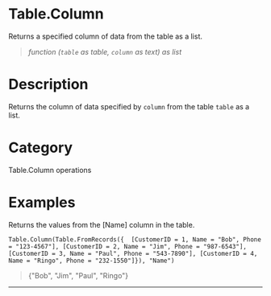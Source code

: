 ﻿# Table.Column
Returns a specified column of data from the table as a list.
> _function (<code>table</code> as table, <code>column</code> as text) as list_
# Description 
Returns the column of data specified by <code>column</code> from the table <code>table</code> as a list.
# Category 
Table.Column operations
# Examples 
Returns the values from the [Name] column in the table.
```
Table.Column(Table.FromRecords({  [CustomerID = 1, Name = "Bob", Phone = "123-4567"], [CustomerID = 2, Name = "Jim", Phone = "987-6543"], [CustomerID = 3, Name = "Paul", Phone = "543-7890"], [CustomerID = 4, Name = "Ringo", Phone = "232-1550"]}), "Name")
```
> {"Bob", "Jim", "Paul", "Ringo"}
***
